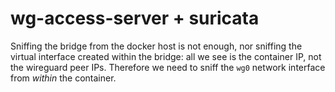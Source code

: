 # wg-access-server + suricata

Sniffing the bridge from the docker host is not enough, nor sniffing the virtual interface created within the bridge:
all we see is the container IP, not the wireguard peer IPs.
Therefore we need to sniff the `wg0` network interface from _within_ the container.

